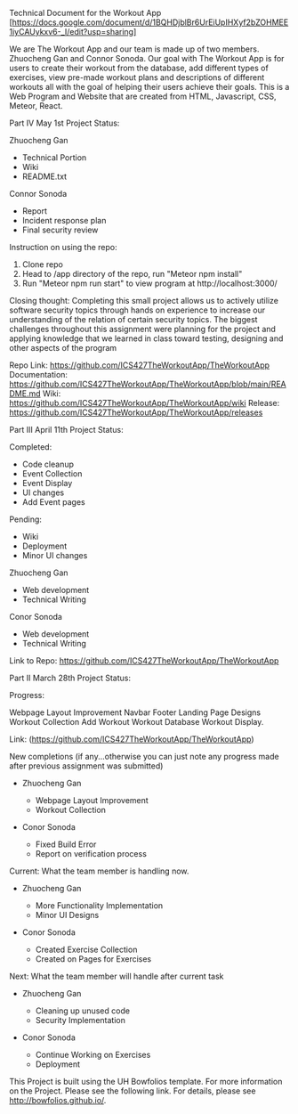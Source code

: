 Technical Document for the Workout App [https://docs.google.com/document/d/1BQHDjblBr6UrEiUpIHXyf2bZOHMEE1iyCAUykxv6-_I/edit?usp=sharing]

We are The Workout App and our team is made up of two members. Zhuocheng Gan and Connor Sonoda. Our goal with The Workout App is for users to create their workout from the database, add different types of exercises, view pre-made workout plans and descriptions of different workouts all with the goal of helping their users achieve their goals. This is a Web Program and Website that are created from HTML, Javascript, CSS, Meteor, React.


Part IV May 1st Project Status:

Zhuocheng Gan
- Technical Portion
- Wiki 
- README.txt

Connor Sonoda
- Report
- Incident response plan
- Final security review

Instruction on using the repo:
1. Clone repo
2. Head to /app directory of the repo, run "Meteor npm install"
3. Run "Meteor npm run start" to view program at http://localhost:3000/

Closing thought:
Completing this small project allows us to actively utilize software security topics through hands on experience to increase our understanding of the relation of certain security topics. The biggest challenges throughout this assignment were planning for the project and applying knowledge that we learned in class toward testing, designing and other aspects of the program

Repo Link: https://github.com/ICS427TheWorkoutApp/TheWorkoutApp
Documentation: https://github.com/ICS427TheWorkoutApp/TheWorkoutApp/blob/main/README.md
Wiki: https://github.com/ICS427TheWorkoutApp/TheWorkoutApp/wiki
Release: https://github.com/ICS427TheWorkoutApp/TheWorkoutApp/releases

Part III April 11th Project Status:

Completed:
- Code cleanup
- Event Collection
- Event Display
- UI changes
- Add Event pages 

Pending:
- Wiki
- Deployment
- Minor UI changes

Zhuocheng Gan
  - Web development
  - Technical Writing
    
Conor Sonoda
  - Web development
  - Technical Writing

Link to Repo: https://github.com/ICS427TheWorkoutApp/TheWorkoutApp





Part II March 28th Project Status:

Progress:

Webpage Layout Improvement
Navbar
Footer
Landing Page Designs
Workout Collection
Add Workout
Workout Database
Workout Display.

Link: (https://github.com/ICS427TheWorkoutApp/TheWorkoutApp)

New completions (if any...otherwise you can just note any progress made after previous assignment was submitted)

- Zhuocheng Gan
  - Webpage Layout Improvement
  - Workout Collection
  
- Conor Sonoda
  - Fixed Build Error
  - Report on verification process

Current: What the team member is handling now.

- Zhuocheng Gan
  - More Functionality Implementation
  - Minor UI Designs
    
- Conor Sonoda
  - Created Exercise Collection
  - Created on Pages for Exercises


Next: What the team member will handle after current task

- Zhuocheng Gan
  - Cleaning up unused code 
  - Security Implementation
    
- Conor Sonoda 
  - Continue Working on Exercises
  - Deployment

This Project is built using the UH Bowfolios template. For more information on the Project. Please see the following link. For details, please see http://bowfolios.github.io/.
